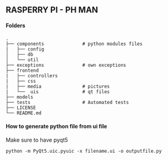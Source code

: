 
## RASPERRY PI - PH MAN


#### Folders

    .
    ├── components              # python modules files 
    |   ├── config              
    │   ├── db                  
    │   └── util                
    ├── exceptions              # own exceptions
    ├── frontend
    |   ├── controllers
    |   ├── css
    |   ├── media               # pictures
    |   └──  uis                # qt files 
    ├── models                   
    ├── tests                   # Automated tests 
    ├── LICENSE
    └── README.md



#### How to generate python file from ui file

Make sure to have pyqt5 

    python -m PyQt5.uic.pyuic -x filename.ui -o outputfile.py